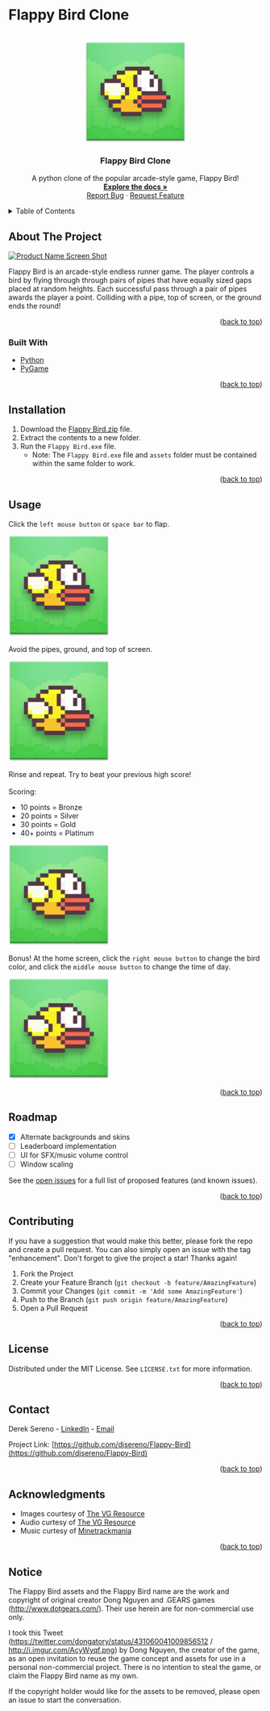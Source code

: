 # Flappy Bird Clone

<div id="top"></div>

<!-- PROJECT LOGO -->
<br />
<div align="center">
  <a href="https://github.com/djsereno/Flappy-Bird/">
    <img src="images/flappy_bird_logo.png" alt="Logo" width="200" height="200">
  </a>

<h3 align="center">Flappy Bird Clone</h3>

  <p align="center">
    A python clone of the popular arcade-style game, Flappy Bird!
    <br />
    <a href="https://github.com/djsereno/Flappy-Bird"><strong>Explore the docs »</strong></a>
    <br />
    <a href="https://github.com/djsereno/Flappy-Bird/issues">Report Bug</a>
    ·
    <a href="https://github.com/djsereno/Flappy-Bird/issues">Request Feature</a>
  </p>
</div>

<!-- TABLE OF CONTENTS -->
<details>
  <summary>Table of Contents</summary>
  <ol>
    <li>
      <a href="#about-the-project">About The Project</a>
      <ul>
        <li><a href="#built-with">Built With</a></li>
      </ul>
    </li>
    <li><a href="#installation">Installation</a></li>
    <li><a href="#usage">Usage</a></li>
    <li><a href="#roadmap">Roadmap</a></li>
    <li><a href="#contributing">Contributing</a></li>
    <li><a href="#license">License</a></li>
    <li><a href="#contact">Contact</a></li>
    <li><a href="#acknowledgments">Acknowledgments</a></li>
    <li><a href="#notice">Notice</a></li>
  </ol>
</details>

<!-- ABOUT THE PROJECT -->

## About The Project

[![Product Name Screen Shot][product-screenshot]](https://example.com)

Flappy Bird is an arcade-style endless runner game. The player controls a bird by flying through through pairs of pipes that have equally sized gaps placed at random heights. Each successful pass through a pair of pipes awards the player a point. Colliding with a pipe, top of screen, or the ground ends the round!

<p align="right">(<a href="#top">back to top</a>)</p>

### Built With

- [Python](https://www.python.org/)
- [PyGame](https://www.pygame.org/)

<p align="right">(<a href="#top">back to top</a>)</p>

<!-- GETTING STARTED -->

## Installation

1. Download the [Flappy Bird.zip](https://github.com/djsereno/Flappy-Bird/blob/main/Flappy%20Bird.zip) file.
2. Extract the contents to a new folder.
3. Run the `Flappy Bird.exe` file.
    - Note: The `Flappy Bird.exe` file and `assets` folder must be contained within the same folder to work.

<p align="right">(<a href="#top">back to top</a>)</p>

<!-- USAGE EXAMPLES -->

## Usage

Click the `left mouse button` or `space bar` to flap.

<img src="images/flappy_bird_logo.png" alt="Logo" width="200" height="200">

Avoid the pipes, ground, and top of screen.

<img src="images/flappy_bird_logo.png" alt="Logo" width="200" height="200">

Rinse and repeat. Try to beat your previous high score!</br></br>
Scoring: 
- 10 points = Bronze
- 20 points = Silver
- 30 points = Gold
- 40+ points = Platinum

<img src="images/flappy_bird_logo.png" alt="Logo" width="200" height="200">

Bonus! At the home screen, click the `right mouse button` to change the bird color, and click the `middle mouse button` to change the time of day.

<img src="images/flappy_bird_logo.png" alt="Logo" width="200" height="200">

<p align="right">(<a href="#top">back to top</a>)</p>



<!-- ROADMAP -->

## Roadmap

- [x] Alternate backgrounds and skins
- [ ] Leaderboard implementation
- [ ] UI for SFX/music volume control
- [ ] Window scaling

See the [open issues](https://github.com/djsereno/Flappy-Bird/issues) for a full list of proposed features (and known issues).

<p align="right">(<a href="#top">back to top</a>)</p>

<!-- CONTRIBUTING -->

## Contributing

If you have a suggestion that would make this better, please fork the repo and create a pull request. You can also simply open an issue with the tag "enhancement".
Don't forget to give the project a star! Thanks again!

1. Fork the Project
2. Create your Feature Branch (`git checkout -b feature/AmazingFeature`)
3. Commit your Changes (`git commit -m 'Add some AmazingFeature'`)
4. Push to the Branch (`git push origin feature/AmazingFeature`)
5. Open a Pull Request

<p align="right">(<a href="#top">back to top</a>)</p>

<!-- LICENSE -->

## License

Distributed under the MIT License. See `LICENSE.txt` for more information.

<p align="right">(<a href="#top">back to top</a>)</p>

<!-- CONTACT -->

## Contact

Derek Sereno - [LinkedIn](https://www.linkedin.com/in/dereksereno/) - [Email](mailto:djsereno91@gmail.com)

Project Link: [https://github.com/djsereno/Flappy-Bird](https://github.com/djsereno/Flappy-Bird)

<p align="right">(<a href="#top">back to top</a>)</p>

<!-- ACKNOWLEDGMENTS -->

## Acknowledgments

- Images courtesy of [The VG Resource](https://www.spriters-resource.com/mobile/flappybird/sheet/59894/)
- Audio curtesy of [The VG Resource](https://www.sounds-resource.com/mobile/flappybird/sound/5309/)
- Music curtesy of [Minetrackmania](https://www.youtube.com/watch?v=vLVRmC-q9Oc&ab_channel=DaviddTech)

<p align="right">(<a href="#top">back to top</a>)</p>

## Notice

The Flappy Bird assets and the Flappy Bird name are the work and copyright of original creator Dong Nguyen and .GEARS
games (http://www.dotgears.com/). Their use herein are for non-commercial use only.

I took this Tweet (https://twitter.com/dongatory/status/431060041009856512 / http://i.imgur.com/AcyWyqf.png) by Dong Nguyen, the
creator of the game, as an open invitation to reuse the game concept and assets for use in a personal non-commercial project. There is no intention to
steal the game, or claim the Flappy Bird name as my own.

If the copyright holder would like for the assets to be removed, please open an issue to start the conversation.

<!-- MARKDOWN LINKS & IMAGES -->
<!-- https://www.markdownguide.org/basic-syntax/#reference-style-links -->

[contributors-shield]: https://img.shields.io/github/contributors/djsereno/Flappy-Bird.svg?style=for-the-badge
[contributors-url]: https://github.com/djsereno/Flappy-Bird/graphs/contributors
[forks-shield]: https://img.shields.io/github/forks/djsereno/Flappy-Bird.svg?style=for-the-badge
[forks-url]: https://github.com/djsereno/Flappy-Bird/network/members
[stars-shield]: https://img.shields.io/github/stars/djsereno/Flappy-Bird.svg?style=for-the-badge
[stars-url]: https://github.com/djsereno/Flappy-Bird/stargazers
[issues-shield]: https://img.shields.io/github/issues/djsereno/Flappy-Bird.svg?style=for-the-badge
[issues-url]: https://github.com/djsereno/Flappy-Bird/issues
[license-shield]: https://img.shields.io/github/license/djsereno/Flappy-Bird.svg?style=for-the-badge
[license-url]: https://github.com/djsereno/Flappy-Bird/blob/master/LICENSE.txt
[linkedin-shield]: https://img.shields.io/badge/-LinkedIn-black.svg?style=for-the-badge&logo=linkedin&colorB=555
[linkedin-url]: https://linkedin.com/in/dereksereno
[product-screenshot]: images/screenshot.png
